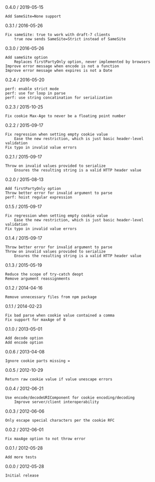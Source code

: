 0.4.0 / 2019-05-15

    Add SameSite=None support

0.3.1 / 2016-05-26

    Fix sameSite: true to work with draft-7 clients
        true now sends SameSite=Strict instead of SameSite

0.3.0 / 2016-05-26

    Add sameSite option
        Replaces firstPartyOnly option, never implemented by browsers
    Improve error message when encode is not a function
    Improve error message when expires is not a Date

0.2.4 / 2016-05-20

    perf: enable strict mode
    perf: use for loop in parse
    perf: use string concatination for serialization

0.2.3 / 2015-10-25

    Fix cookie Max-Age to never be a floating point number

0.2.2 / 2015-09-17

    Fix regression when setting empty cookie value
        Ease the new restriction, which is just basic header-level validation
    Fix typo in invalid value errors

0.2.1 / 2015-09-17

    Throw on invalid values provided to serialize
        Ensures the resulting string is a valid HTTP header value

0.2.0 / 2015-08-13

    Add firstPartyOnly option
    Throw better error for invalid argument to parse
    perf: hoist regular expression

0.1.5 / 2015-09-17

    Fix regression when setting empty cookie value
        Ease the new restriction, which is just basic header-level validation
    Fix typo in invalid value errors

0.1.4 / 2015-09-17

    Throw better error for invalid argument to parse
    Throw on invalid values provided to serialize
        Ensures the resulting string is a valid HTTP header value

0.1.3 / 2015-05-19

    Reduce the scope of try-catch deopt
    Remove argument reassignments

0.1.2 / 2014-04-16

    Remove unnecessary files from npm package

0.1.1 / 2014-02-23

    Fix bad parse when cookie value contained a comma
    Fix support for maxAge of 0

0.1.0 / 2013-05-01

    Add decode option
    Add encode option

0.0.6 / 2013-04-08

    Ignore cookie parts missing =

0.0.5 / 2012-10-29

    Return raw cookie value if value unescape errors

0.0.4 / 2012-06-21

    Use encode/decodeURIComponent for cookie encoding/decoding
        Improve server/client interoperability

0.0.3 / 2012-06-06

    Only escape special characters per the cookie RFC

0.0.2 / 2012-06-01

    Fix maxAge option to not throw error

0.0.1 / 2012-05-28

    Add more tests

0.0.0 / 2012-05-28

    Initial release
